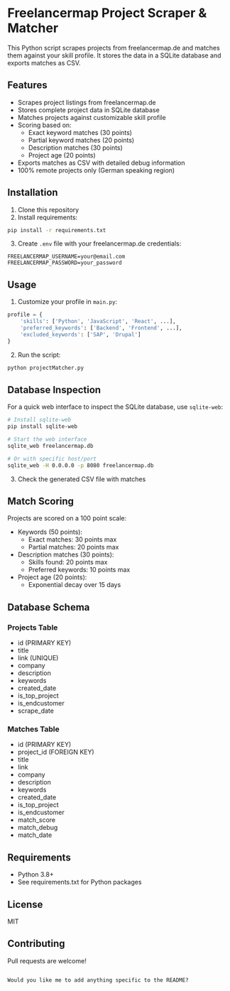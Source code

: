 # Freelancermap Project Scraper & Matcher

This Python script scrapes projects from freelancermap.de and matches them against your skill profile. It stores the data in a SQLite database and exports matches as CSV.

## Features

- Scrapes project listings from freelancermap.de 
- Stores complete project data in SQLite database
- Matches projects against customizable skill profile
- Scoring based on:
  - Exact keyword matches (30 points)
  - Partial keyword matches (20 points) 
  - Description matches (30 points)
  - Project age (20 points)
- Exports matches as CSV with detailed debug information
- 100% remote projects only (German speaking region)

## Installation

1. Clone this repository
2. Install requirements:
```bash
pip install -r requirements.txt
```

3. Create `.env` file with your freelancermap.de credentials:
```env
FREELANCERMAP_USERNAME=your@email.com
FREELANCERMAP_PASSWORD=your_password
```

## Usage

1. Customize your profile in `main.py`:
```python
profile = {
    'skills': ['Python', 'JavaScript', 'React', ...],
    'preferred_keywords': ['Backend', 'Frontend', ...],
    'excluded_keywords': ['SAP', 'Drupal']
}
```

2. Run the script:
```bash
python projectMatcher.py
```

## Database Inspection

For a quick web interface to inspect the SQLite database, use `sqlite-web`:

```bash
# Install sqlite-web
pip install sqlite-web

# Start the web interface
sqlite_web freelancermap.db

# Or with specific host/port
sqlite_web -H 0.0.0.0 -p 8080 freelancermap.db
```



3. Check the generated CSV file with matches

## Match Scoring

Projects are scored on a 100 point scale:
- Keywords (50 points):
  - Exact matches: 30 points max
  - Partial matches: 20 points max
- Description matches (30 points):
  - Skills found: 20 points max
  - Preferred keywords: 10 points max
- Project age (20 points):
  - Exponential decay over 15 days

## Database Schema

### Projects Table
- id (PRIMARY KEY)
- title
- link (UNIQUE)
- company 
- description
- keywords
- created_date
- is_top_project
- is_endcustomer
- scrape_date

### Matches Table
- id (PRIMARY KEY)
- project_id (FOREIGN KEY)
- title
- link
- company
- description
- keywords
- created_date
- is_top_project
- is_endcustomer
- match_score
- match_debug
- match_date

## Requirements

- Python 3.8+
- See requirements.txt for Python packages

## License

MIT

## Contributing

Pull requests are welcome!
```

Would you like me to add anything specific to the README?